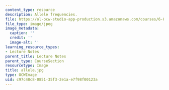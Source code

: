 ```yaml
---
content_type: resource
description: Allele frequencies.
file: https://ol-ocw-studio-app-production.s3.amazonaws.com/courses/6-877j-computational-evolutionary-biology-fall-2005/c97c48c8085135f32e1ae7f98f00123a_allele.jpg
file_type: image/jpeg
image_metadata:
  caption: ''
  credit: ''
  image-alt: ''
learning_resource_types:
- Lecture Notes
parent_title: Lecture Notes
parent_type: CourseSection
resourcetype: Image
title: allele.jpg
type: OCWImage
uid: c97c48c8-0851-35f3-2e1a-e7f98f00123a
---
```

